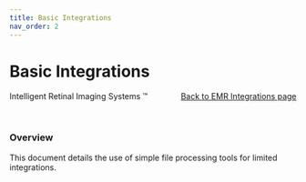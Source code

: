 ```yaml
---
title: Basic Integrations
nav_order: 2
---
```


# Basic Integrations


<div style="position:absolute;">
Intelligent Retinal Imaging Systems &#8482;
</div>


<div align="right">
  <a href="./docs/integration/EMRIntegrations">Back to EMR Integrations page</a>
</div>

&nbsp;
### Overview
This document details the use of simple file processing tools for limited integrations.